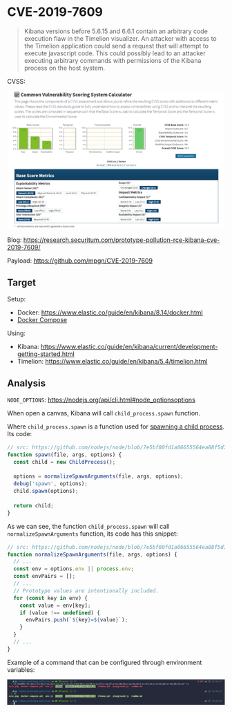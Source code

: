 # CVE-2019-7609

> Kibana versions before 5.6.15 and 6.6.1 contain an arbitrary code execution flaw in the Timelion visualizer. An attacker with access to the Timelion application could send a request that will attempt to execute javascript code. This could possibly lead to an attacker executing arbitrary commands with permissions of the Kibana process on the host system.

CVSS:

![cvss](cvss.png)

Blog: https://research.securitum.com/prototype-pollution-rce-kibana-cve-2019-7609/

Payload: https://github.com/mpgn/CVE-2019-7609

## Target

Setup:
- Docker: https://www.elastic.co/guide/en/kibana/8.14/docker.html
- [Docker Compose](docker-compose.yml)

Using:
- Kibana: https://www.elastic.co/guide/en/kibana/current/development-getting-started.html
- Timelion: https://www.elastic.co/guide/en/kibana/5.4/timelion.html

## Analysis

`NODE_OPTIONS`: https://nodejs.org/api/cli.html#node_optionsoptions

When open a canvas, Kibana will call `child_process.spawn` function.

Where `child_process.spawn` is a function used for [spawning a child process](https://nodejs.org/api/child_process.html#child_processspawncommand-args-options). Its code:

```js
// src: https://github.com/nodejs/node/blob/7e5bf80fd1a06655564ea88f5d7867b3f4fc7da0/lib/child_process.js#L542
function spawn(file, args, options) {
  const child = new ChildProcess();

  options = normalizeSpawnArguments(file, args, options);
  debug('spawn', options);
  child.spawn(options);

  return child;
}
```

As we can see, the function `child_process.spawn` will call `normalizeSpawnArguments` function, its code has this snippet:

```js
// src: https://github.com/nodejs/node/blob/7e5bf80fd1a06655564ea88f5d7867b3f4fc7da0/lib/child_process.js#L404
function normalizeSpawnArguments(file, args, options) {
  // ...
  const env = options.env || process.env;
  const envPairs = [];
  // ...
  // Prototype values are intentionally included.
  for (const key in env) {
    const value = env[key];
    if (value !== undefined) {
      envPairs.push(`${key}=${value}`);
    }
  }
  // ...
}
```

Example of a command that can be configured through environment variables:

![alt text](ls-example.png)